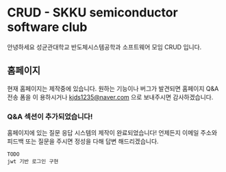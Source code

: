 # CRUD - SKKU semiconductor software club

안녕하세요 성균관대학교 반도체시스템공학과 소프트웨어 모임 CRUD 입니다.

## 홈페이지

현재 홈페이지는 제작중에 있습니다. 원하는 기능이나 버그가 발견되면 홈페이지 Q&A전송 폼을 이
용하시거나 kjds1235@naver.com 으로 보내주시면 감사하겠습니다.

### Q&A 섹션이 추가되었습니다!

홈페이지에 있는 질문 응답 시스템의 제작이 완료되었습니다!
언제든지 이메일 주소와 피드백 또는 질문을 주시면 정성을 다해 답변 해드리겠습니다.

```
TODO
jwt 기반 로그인 구현
```
